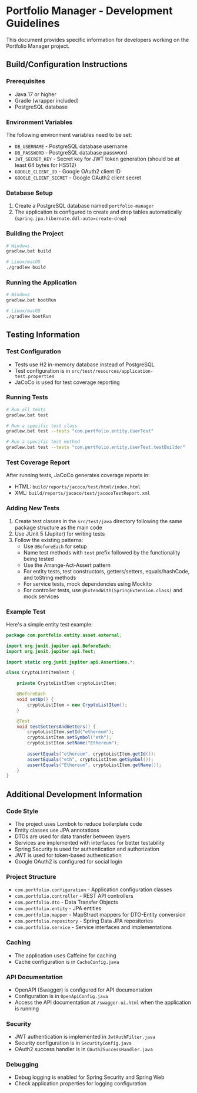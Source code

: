 # Portfolio Manager - Development Guidelines

This document provides specific information for developers working on the Portfolio Manager project.

## Build/Configuration Instructions

### Prerequisites
- Java 17 or higher
- Gradle (wrapper included)
- PostgreSQL database

### Environment Variables
The following environment variables need to be set:
- `DB_USERNAME` - PostgreSQL database username
- `DB_PASSWORD` - PostgreSQL database password
- `JWT_SECRET_KEY` - Secret key for JWT token generation (should be at least 64 bytes for HS512)
- `GOOGLE_CLIENT_ID` - Google OAuth2 client ID
- `GOOGLE_CLIENT_SECRET` - Google OAuth2 client secret

### Database Setup
1. Create a PostgreSQL database named `portfolio-manager`
2. The application is configured to create and drop tables automatically (`spring.jpa.hibernate.ddl-auto=create-drop`)

### Building the Project
```bash
# Windows
gradlew.bat build

# Linux/macOS
./gradlew build
```

### Running the Application
```bash
# Windows
gradlew.bat bootRun

# Linux/macOS
./gradlew bootRun
```

## Testing Information

### Test Configuration
- Tests use H2 in-memory database instead of PostgreSQL
- Test configuration is in `src/test/resources/application-test.properties`
- JaCoCo is used for test coverage reporting

### Running Tests
```bash
# Run all tests
gradlew.bat test

# Run a specific test class
gradlew.bat test --tests "com.portfolio.entity.UserTest"

# Run a specific test method
gradlew.bat test --tests "com.portfolio.entity.UserTest.testBuilder"
```

### Test Coverage Report
After running tests, JaCoCo generates coverage reports in:
- HTML: `build/reports/jacoco/test/html/index.html`
- XML: `build/reports/jacoco/test/jacocoTestReport.xml`

### Adding New Tests
1. Create test classes in the `src/test/java` directory following the same package structure as the main code
2. Use JUnit 5 (Jupiter) for writing tests
3. Follow the existing patterns:
   - Use `@BeforeEach` for setup
   - Name test methods with `test` prefix followed by the functionality being tested
   - Use the Arrange-Act-Assert pattern
   - For entity tests, test constructors, getters/setters, equals/hashCode, and toString methods
   - For service tests, mock dependencies using Mockito
   - For controller tests, use `@ExtendWith(SpringExtension.class)` and mock services

### Example Test
Here's a simple entity test example:

```java
package com.portfolio.entity.asset.external;

import org.junit.jupiter.api.BeforeEach;
import org.junit.jupiter.api.Test;

import static org.junit.jupiter.api.Assertions.*;

class CryptoListItemTest {

    private CryptoListItem cryptoListItem;

    @BeforeEach
    void setUp() {
        cryptoListItem = new CryptoListItem();
    }

    @Test
    void testSettersAndGetters() {
        cryptoListItem.setId("ethereum");
        cryptoListItem.setSymbol("eth");
        cryptoListItem.setName("Ethereum");
        
        assertEquals("ethereum", cryptoListItem.getId());
        assertEquals("eth", cryptoListItem.getSymbol());
        assertEquals("Ethereum", cryptoListItem.getName());
    }
}
```

## Additional Development Information

### Code Style
- The project uses Lombok to reduce boilerplate code
- Entity classes use JPA annotations
- DTOs are used for data transfer between layers
- Services are implemented with interfaces for better testability
- Spring Security is used for authentication and authorization
- JWT is used for token-based authentication
- Google OAuth2 is configured for social login

### Project Structure
- `com.portfolio.configuration` - Application configuration classes
- `com.portfolio.controller` - REST API controllers
- `com.portfolio.dto` - Data Transfer Objects
- `com.portfolio.entity` - JPA entities
- `com.portfolio.mapper` - MapStruct mappers for DTO-Entity conversion
- `com.portfolio.repository` - Spring Data JPA repositories
- `com.portfolio.service` - Service interfaces and implementations

### Caching
- The application uses Caffeine for caching
- Cache configuration is in `CacheConfig.java`

### API Documentation
- OpenAPI (Swagger) is configured for API documentation
- Configuration is in `OpenApiConfig.java`
- Access the API documentation at `/swagger-ui.html` when the application is running

### Security
- JWT authentication is implemented in `JwtAuthFilter.java`
- Security configuration is in `SecurityConfig.java`
- OAuth2 success handler is in `OAuth2SuccessHandler.java`

### Debugging
- Debug logging is enabled for Spring Security and Spring Web
- Check application.properties for logging configuration